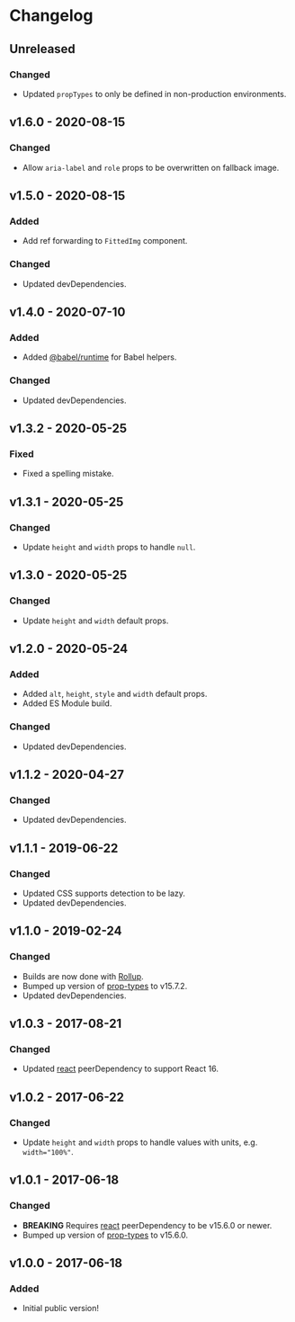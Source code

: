 # Changelog

## Unreleased

### Changed

- Updated `propTypes` to only be defined in non-production environments.

## v1.6.0 - 2020-08-15

### Changed

- Allow `aria-label` and `role` props to be overwritten on fallback image.

## v1.5.0 - 2020-08-15

### Added

- Add ref forwarding to `FittedImg` component.

### Changed

- Updated devDependencies.

## v1.4.0 - 2020-07-10

### Added

- Added [@babel/runtime](https://www.npmjs.com/package/@babel/runtime) for Babel helpers.

### Changed

- Updated devDependencies.

## v1.3.2 - 2020-05-25

### Fixed

- Fixed a spelling mistake.

## v1.3.1 - 2020-05-25

### Changed

- Update `height` and `width` props to handle `null`.

## v1.3.0 - 2020-05-25

### Changed

- Update `height` and `width` default props.

## v1.2.0 - 2020-05-24

### Added

- Added `alt`, `height`, `style` and `width` default props.
- Added ES Module build.

### Changed

- Updated devDependencies.

## v1.1.2 - 2020-04-27

### Changed

- Updated devDependencies.

## v1.1.1 - 2019-06-22

### Changed

- Updated CSS supports detection to be lazy.
- Updated devDependencies.

## v1.1.0 - 2019-02-24

### Changed

- Builds are now done with [Rollup](http://rollupjs.org).
- Bumped up version of [prop-types](https://www.npmjs.com/package/prop-types) to v15.7.2.
- Updated devDependencies.

## v1.0.3 - 2017-08-21

### Changed

- Updated [react](https://www.npmjs.com/package/react) peerDependency to support React 16.

## v1.0.2 - 2017-06-22

### Changed

- Update `height` and `width` props to handle values with units, e.g. `width="100%"`.

## v1.0.1 - 2017-06-18

### Changed

- **BREAKING** Requires [react](https://www.npmjs.com/package/react) peerDependency to be v15.6.0 or newer.
- Bumped up version of [prop-types](https://www.npmjs.com/package/prop-types) to v15.6.0.

## v1.0.0 - 2017-06-18

### Added

- Initial public version!
